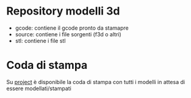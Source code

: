 # Repository modelli 3d
- gcode: contiene il gcode pronto da stamapre
- source: contiene i file sorgenti (f3d o altri)
- stl: contiene i file stl


# Coda di stampa
Su [project](https://github.com/mattiabonzi/3d/projects) è disponibile la coda di stampa con tutti i modelli in attesa di essere modellati/stampati
